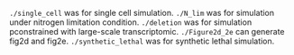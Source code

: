 `./single_cell` was for single cell simulation.
`./N_lim` was for simulation under nitrogen limitation condition.
`./deletion` was for simulation pconstrained with large-scale transcriptomic.
`./Figure2d_2e` can generate fig2d and fig2e.
`./synthetic_lethal` was for synthetic lethal simulation.
